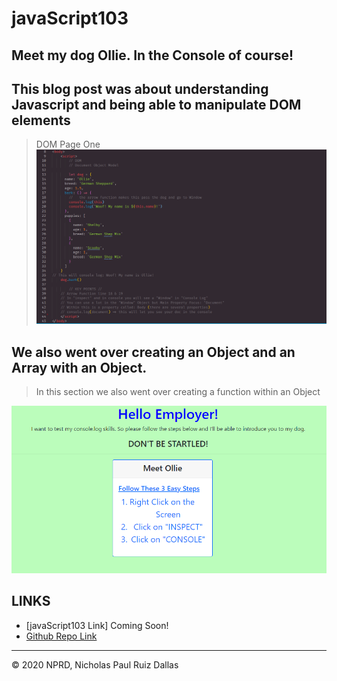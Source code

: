# javaScript103
## Meet my dog Ollie. In the Console of course! 

## This blog post was about understanding Javascript and being able to manipulate DOM elements

> DOM Page One
![DOMone](./photos/DOM_one.PNG)


## We also went over creating an Object and an Array with an Object. 
> In this section we also went over creating a function within an Object

![mainPage](./photos/mainPage.PNG)


## LINKS

- [javaScript103 Link] Coming Soon!
- [Github Repo Link](https://github.com/nicholasd-uci/javaScript103)

- - -
© 2020 NPRD, Nicholas Paul Ruiz Dallas
